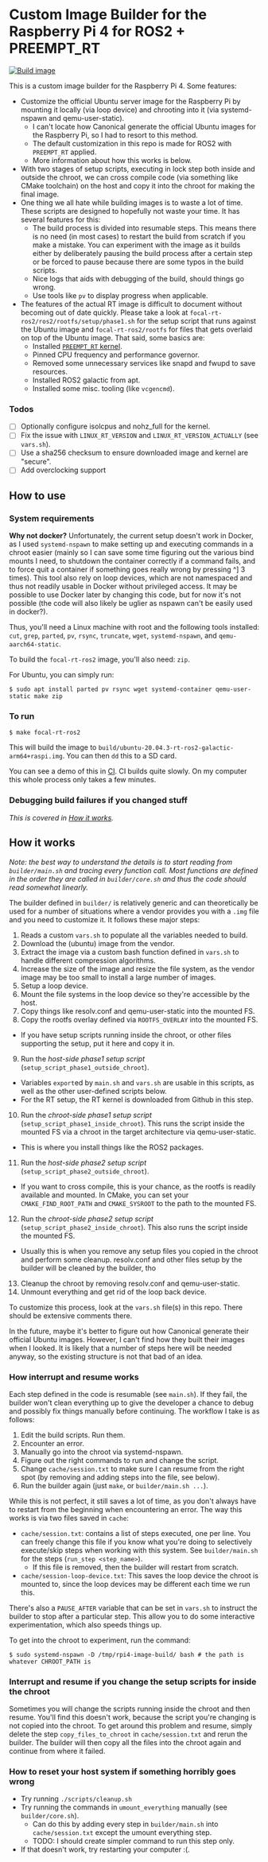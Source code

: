 Custom Image Builder for the Raspberry Pi 4 for ROS2 + PREEMPT_RT
=================================================================

[![Build image](https://github.com/ros-realtime/ros-realtime-rpi4-image/actions/workflows/build.yml/badge.svg)](https://github.com/ros-realtime/ros-realtime-rpi4-image/actions/workflows/build.yml)

This is a custom image builder for the Raspberry Pi 4. Some features:

- Customize the official Ubuntu server image for the Raspberry Pi by mounting
  it locally (via loop device) and chrooting into it (via systemd-nspawn and
  qemu-user-static).
  - I can't locate how Canonical generate the official Ubuntu images for the
    Raspberry Pi, so I had to resort to this method.
  - The default customization in this repo is made for ROS2 with `PREEMPT_RT`
    applied.
  - More information about how this works is below.
- With two stages of setup scripts, executing in lock step both inside and
  outside the chroot, we can cross compile code (via something like CMake
  toolchain) on the host and copy it into the chroot for making the final
  image.
- One thing we all hate while building images is to waste a lot of time. These
  scripts are designed to hopefully not waste your time. It has several
  features for this:
  - The build process is divided into resumable steps. This means there is no
    need (in most cases) to restart the build from scratch if you make a
    mistake. You can experiment with the image as it builds either by
    deliberately pausing the build process after a certain step or be forced to
    pause because there are some typos in the build scripts.
  - Nice logs that aids with debugging of the build, should things go wrong.
  - Use tools like `pv` to display progress when applicable.
- The features of the actual RT image is difficult to document without becoming
  out of date quickly. Please take a look at `focal-rt-ros2/ros2/rootfs/setup/phase1.sh`
  for the setup script that runs against the Ubuntu image and `focal-rt-ros2/rootfs`
  for files that gets overlaid on top of the Ubuntu image. That said, some basics are:
  - Installed [`PREEMPT_RT` kernel](https://github.com/ros-realtime/rt-kernel-docker-builder).
  - Pinned CPU frequency and performance governor.
  - Removed some unnecessary services like snapd and fwupd to save resources.
  - Installed ROS2 galactic from apt.
  - Installed some misc. tooling (like `vcgencmd`).

### Todos

- [ ] Optionally configure isolcpus and nohz_full for the kernel.
- [ ] Fix the issue with `LINUX_RT_VERSION` and `LINUX_RT_VERSION_ACTUALLY` (see `vars.sh`).
- [ ] Use a sha256 checksum to ensure downloaded image and kernel are "secure".
- [ ] Add overclocking support

How to use
----------

### System requirements

**Why not docker?** Unfortunately, the current setup doesn't work in Docker, as 
I used `systemd-nspawn` to make setting up and executing commands in a chroot easier
(mainly so I can save some time figuring out the various bind mounts I need, to
shutdown the container correctly if a command fails, and to force quit a
container if something goes really wrong by pressing ^] 3 times).  This tool
also rely on loop devices, which are not namespaced and thus not readily usable
in Docker without privileged access. It may be possible to use Docker later by
changing this code, but for now it's not possible (the code will also likely be
uglier as nspawn can't be easily used in docker?).

Thus, you'll need a Linux machine with root and the following tools installed:
`cut`, `grep`, `parted`, `pv`, `rsync`, `truncate`, `wget`, `systemd-nspawn`,
and `qemu-aarch64-static`.

To build the `focal-rt-ros2` image, you'll also need: `zip`.

For Ubuntu, you can simply run:

```
$ sudo apt install parted pv rsync wget systemd-container qemu-user-static make zip
```

### To run

```
$ make focal-rt-ros2
```

This will build the image to `build/ubuntu-20.04.3-rt-ros2-galactic-arm64+raspi.img`. 
You can then `dd` this to a SD card.

You can see a demo of this in [CI](https://github.com/shuhaowu/ros-realtime-rpi4-image/actions). CI builds quite slowly. On my computer this whole process only takes a few minutes.

### Debugging build failures if you changed stuff

_This is covered in [How it works](#how-it-works)._

How it works
------------

_Note: the best way to understand the details is to start reading from
`builder/main.sh` and tracing every function call. Most functions are defined
in the order they are called in `builder/core.sh` and thus the code should read
somewhat linearly._

The builder defined in `builder/` is relatively generic and can theoretically
be used for a number of situations where a vendor provides you with a `.img`
file and you need to customize it. It follows these major steps:

1. Reads a custom `vars.sh` to populate all the variables needed to build.
2. Download the (ubuntu) image from the vendor.
3. Extract the image via a custom bash function defined in `vars.sh` to handle
   different compression algorithms.
4. Increase the size of the image and resize the file system, as the vendor
   image may be too small to install a large number of images.
5. Setup a loop device.
6. Mount the file systems in the loop device so they're accessible by the host.
7. Copy things like resolv.conf and qemu-user-static into the mounted FS.
8. Copy the rootfs overlay defined via `ROOTFS_OVERLAY` into the mounted FS.
  - If you have setup scripts running inside the chroot, or other files
    supporting the setup, put it here and copy it in.
9. Run the _host-side phase1 setup script_ (`setup_script_phase1_outside_chroot`).
  - Variables `export`ed by `main.sh` and `vars.sh` are usable in this scripts,
    as well as the other user-defined scripts below.
  - For the RT setup, the RT kernel is downloaded from Github in this step.
10. Run the _chroot-side phase1 setup script_ (`setup_script_phase1_inside_chroot`).
    This runs the script inside the mounted FS via a chroot in the target
    architecture via qemu-user-static.
  - This is where you install things like the ROS2 packages.
11. Run the _host-side phase2 setup script_ (`setup_script_phase2_outside_chroot`).
  - If you want to cross compile, this is your chance, as the rootfs is readily
    available and mounted. In CMake, you can set your `CMAKE_FIND_ROOT_PATH` and
    `CMAKE_SYSROOT` to the path to the mounted FS.
12. Run the _chroot-side phase2 setup script_ (`setup_script_phase2_inside_chroot`).
    This also runs the script inside the mounted FS.
  - Usually this is when you remove any setup files you copied in the chroot
    and perform some cleanup. resolv.conf and other files setup by the builder
    will be cleaned by the builder, tho
13. Cleanup the chroot by removing resolv.conf and qemu-user-static.
14. Unmount everything and get rid of the loop back device.

To customize this process, look at the `vars.sh` file(s) in this repo. There
should be extensive comments there.

In the future, maybe it's better to figure out how Canonical generate their
official Ubuntu images. However, I can't find how they built their images when
I looked. It is likely that a number of steps here will be needed anyway, so
the existing structure is not that bad of an idea.

### How interrupt and resume works

Each step defined in the code is resumable (see `main.sh`). If they fail, the
builder won't clean everything up to give the developer a chance to debug and
possibly fix things manually before continuing. The workflow I take is as
follows:

1. Edit the build scripts. Run them.
2. Encounter an error.
3. Manually go into the chroot via systemd-nspawn.
4. Figure out the right commands to run and change the script.
5. Change `cache/session.txt` to make sure I can resume from the right spot (by removing and adding steps into the file, see below).
6. Run the builder again (just `make`, or `builder/main.sh ...`).

While this is not perfect, it still saves a lot of time, as you don't always
have to restart from the beginning when encountering an error. The way this
works is via two files saved in `cache`:

- `cache/session.txt`: contains a list of steps executed, one per line. You can
  freely change this file if you know what you're doing to selectively
  execute/skip steps when working with this system. See `builder/main.sh` for
  the steps (`run_step <step_name>`).
  - If this file is removed, then the builder will restart from scratch.
- `cache/session-loop-device.txt`: This saves the loop device the chroot is
  mounted to, since the loop devices may be different each time we run this.

There's also a `PAUSE_AFTER` variable that can be set in `vars.sh` to instruct
the builder to stop after a particular step. This allow you to do some
interactive experimentation, which also speeds things up.

To get into the chroot to experiment, run the command:

```
$ sudo systemd-nspawn -D /tmp/rpi4-image-build/ bash # the path is whatever CHROOT_PATH is
```

### Interrupt and resume if you change the setup scripts for inside the chroot

Sometimes you will change the scripts running inside the chroot and then resume.
You'll find this doesn't work, because the script you're changing is not copied
into the chroot. To get around this problem and resume, simply delete the
step `copy_files_to_chroot` in `cache/session.txt` and rerun the builder.  The
builder will then copy all the files into the chroot again and continue from
where it failed.

### How to reset your host system if something horribly goes wrong

- Try running `./scripts/cleanup.sh`
- Try running the commands in `umount_everything` manually (see
  `builder/core.sh`).
  - Can do this by adding every step in `builder/main.sh` into
  `cache/session.txt` except the umount everything step.
  - TODO: I should create simpler command to run this step only.
- If that doesn't work, try restarting your computer :(.

